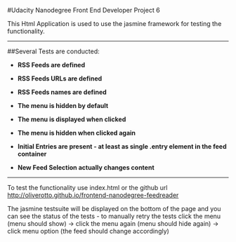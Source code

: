 #Udacity Nanodegree Front End Developer Project 6

This Html Application is used to use the jasmine framework for testing the functionality.


---------

##Several Tests are conducted:

* **RSS Feeds are defined**
* **RSS Feeds URLs are defined**
* **RSS Feeds names are defined**

* **The menu is hidden by default**
* **The menu is displayed when clicked**
* **The menu is hidden when clicked again**

* **Initial Entries are present - at least as single .entry element in the feed container**

* **New Feed Selection actually changes content**

---------

To test the functionality use index.html or the github url http://oliverotto.github.io/frontend-nanodegree-feedreader

The jasmine testsuite will be displayed on the bottom of the page and you can see the status of the tests - to manually retry the tests click the menu (menu should show) -> click the menu again (menu should hide again) -> click menu option (the feed should change accordingly)